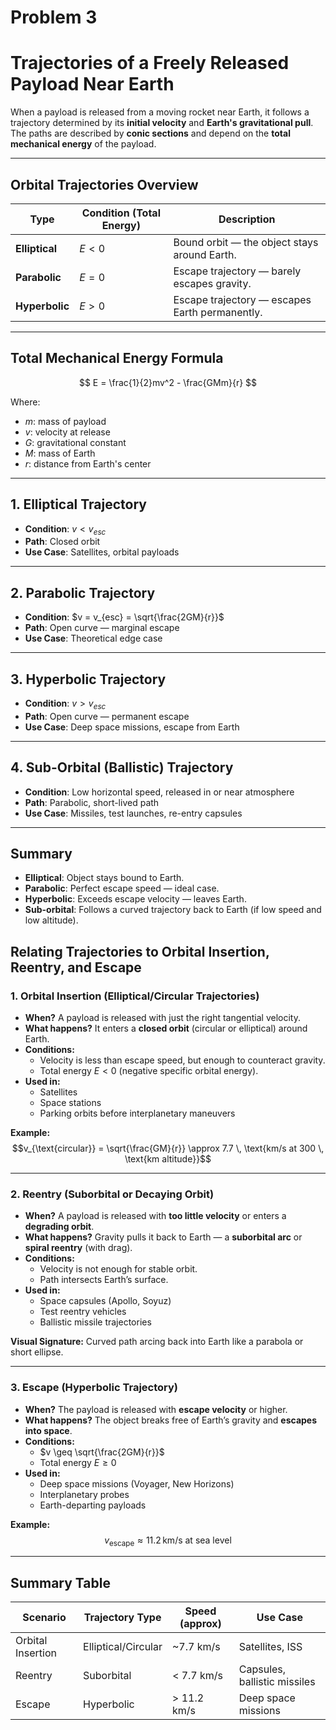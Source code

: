# Problem 3

#  Trajectories of a Freely Released Payload Near Earth

When a payload is released from a moving rocket near Earth, it follows a trajectory determined by its **initial velocity** and **Earth's gravitational pull**. The paths are described by **conic sections** and depend on the **total mechanical energy** of the payload.

---

##  Orbital Trajectories Overview

| Type         | Condition (Total Energy)            | Description                                   |
|--------------|-------------------------------------|-----------------------------------------------|
| **Elliptical** | $E < 0$                             | Bound orbit — the object stays around Earth.  |
| **Parabolic**  | $E = 0$                             | Escape trajectory — barely escapes gravity.   |
| **Hyperbolic** | $E > 0$                             | Escape trajectory — escapes Earth permanently.|

---

##  Total Mechanical Energy Formula

$$
E = \frac{1}{2}mv^2 - \frac{GMm}{r}
$$

Where:  
- $m$: mass of payload  
- $v$: velocity at release  
- $G$: gravitational constant  
- $M$: mass of Earth  
- $r$: distance from Earth's center  

---

## 1. Elliptical Trajectory

- **Condition**: $v < v_{esc}$  
- **Path**: Closed orbit  
- **Use Case**: Satellites, orbital payloads  

---

## 2. Parabolic Trajectory

- **Condition**: $v = v_{esc} = \sqrt{\frac{2GM}{r}}$  
- **Path**: Open curve — marginal escape  
- **Use Case**: Theoretical edge case  

---

## 3. Hyperbolic Trajectory

- **Condition**: $v > v_{esc}$  
- **Path**: Open curve — permanent escape  
- **Use Case**: Deep space missions, escape from Earth  

---
##  4. Sub-Orbital (Ballistic) Trajectory

- **Condition**: Low horizontal speed, released in or near atmosphere  
- **Path**: Parabolic, short-lived path  
- **Use Case**: Missiles, test launches, re-entry capsules  

---

## Summary

- **Elliptical**: Object stays bound to Earth.  
- **Parabolic**: Perfect escape speed — ideal case.  
- **Hyperbolic**: Exceeds escape velocity — leaves Earth.  
- **Sub-orbital**: Follows a curved trajectory back to Earth (if low speed and low altitude).

## Relating Trajectories to Orbital Insertion, Reentry, and Escape

### 1. **Orbital Insertion (Elliptical/Circular Trajectories)**
- **When?** A payload is released with just the right tangential velocity.
- **What happens?** It enters a **closed orbit** (circular or elliptical) around Earth.
- **Conditions:**
  - Velocity is less than escape speed, but enough to counteract gravity.
  - Total energy $E < 0$ (negative specific orbital energy).
- **Used in:**
  - Satellites
  - Space stations
  - Parking orbits before interplanetary maneuvers

**Example:**
$$v_{\text{circular}} = \sqrt{\frac{GM}{r}} \approx 7.7 \, \text{km/s at 300 \, \text{km altitude}}$$

---

### 2. **Reentry (Suborbital or Decaying Orbit)**
- **When?** A payload is released with **too little velocity** or enters a **degrading orbit**.
- **What happens?** Gravity pulls it back to Earth — a **suborbital arc** or **spiral reentry** (with drag).
- **Conditions:**
  - Velocity is not enough for stable orbit.
  - Path intersects Earth’s surface.
- **Used in:**
  - Space capsules (Apollo, Soyuz)
  - Test reentry vehicles
  - Ballistic missile trajectories

**Visual Signature:** Curved path arcing back into Earth like a parabola or short ellipse.

---

### 3. **Escape (Hyperbolic Trajectory)**
- **When?** The payload is released with **escape velocity** or higher.
- **What happens?** The object breaks free of Earth’s gravity and **escapes into space**.
- **Conditions:**
  - $v \geq \sqrt{\frac{2GM}{r}}$
  - Total energy $E \geq 0$
- **Used in:**
  - Deep space missions (Voyager, New Horizons)
  - Interplanetary probes
  - Earth-departing payloads

**Example:**
$$
v_{\text{escape}} \approx 11.2 \, \text{km/s at sea level}
$$

---

## Summary Table

| Scenario          | Trajectory Type         | Speed (approx)  | Use Case                      |
|-------------------|--------------------------|------------------|-------------------------------|
| Orbital Insertion | Elliptical/Circular     | ~7.7 km/s        | Satellites, ISS               |
| Reentry           | Suborbital              | < 7.7 km/s       | Capsules, ballistic missiles  |
| Escape            | Hyperbolic              | > 11.2 km/s      | Deep space missions           |
